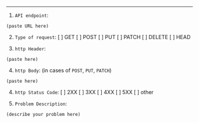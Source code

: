 <!-- Please fill the following if you have found an issue, delete if otherwise. -->
---

1) `API endpoint`:
```
(paste URL here)
```

2) `Type of request`:
[ ] GET
[ ] POST
[ ] PUT
[ ] PATCH
[ ] DELETE
[ ] HEAD

3) `http Header`:
```
(paste here)
```

4) `http Body`: (in cases of `POST`, `PUT`, `PATCH`)
```
(paste here)
```

4) `http Status Code`:
[ ] 2XX
[ ] 3XX
[ ] 4XX
[ ] 5XX
[ ] other

5) `Problem Description`:
```
(describe your problem here)
```
